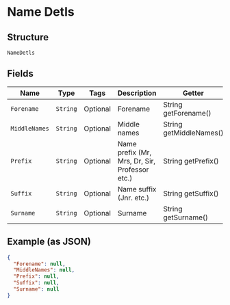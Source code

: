 
# Name Detls

## Structure

`NameDetls`

## Fields

| Name | Type | Tags | Description | Getter | Setter |
|  --- | --- | --- | --- | --- | --- |
| `Forename` | `String` | Optional | Forename | String getForename() | setForename(String forename) |
| `MiddleNames` | `String` | Optional | Middle names | String getMiddleNames() | setMiddleNames(String middleNames) |
| `Prefix` | `String` | Optional | Name prefix (Mr, Mrs, Dr, Sir, Professor etc.) | String getPrefix() | setPrefix(String prefix) |
| `Suffix` | `String` | Optional | Name suffix (Jnr. etc.) | String getSuffix() | setSuffix(String suffix) |
| `Surname` | `String` | Optional | Surname | String getSurname() | setSurname(String surname) |

## Example (as JSON)

```json
{
  "Forename": null,
  "MiddleNames": null,
  "Prefix": null,
  "Suffix": null,
  "Surname": null
}
```

